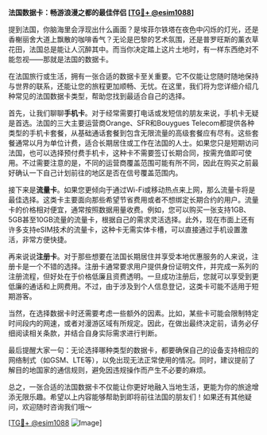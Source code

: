 **法国数据卡：畅游浪漫之都的最佳伴侣 [[TG💪+ @esim1088](https://t.me/s/esim1088)]**

提到法国，你脑海里会浮现出什么画面？是埃菲尔铁塔在夜色中闪烁的灯光，还是香榭丽舍大道上飘散的咖啡香气？无论是巴黎的艺术氛围，还是普罗旺斯的薰衣草花田，法国总是能让人沉醉其中。而当你决定踏上这片土地时，有一样东西绝对不能忽视——那就是法国的数据卡。

在法国旅行或生活，拥有一张合适的数据卡至关重要。它不仅能让您随时随地保持与世界的联系，还能让您的旅程更加顺畅、无忧。在这里，我们将为您详细介绍几种常见的法国数据卡类型，帮助您找到最适合自己的选择。

首先，让我们聊聊**手机卡**。对于经常需要打电话或发短信的朋友来说，手机卡无疑是首选。法国的三大主要运营商Orange、SFR和Bouygues Telecom都提供各种类型的手机卡套餐，从基础通话套餐到包含无限流量的高级套餐应有尽有。这些套餐通常以月为单位计费，适合长期居住或工作在法国的人士。如果您只是短期访问法国，也可以选择预付费手机卡，这种卡不需要签订长期合同，按需充值即可使用。不过需要注意的是，不同的运营商覆盖范围可能有所不同，因此在购买之前最好确认一下自己计划前往的地区是否在信号覆盖范围内。

接下来是**流量卡**。如果您更倾向于通过Wi-Fi或移动热点来上网，那么流量卡将是最佳选择。这类卡主要面向那些希望节省费用或者不想绑定长期合约的用户。流量卡的价格相对便宜，通常按照数据用量收费。例如，您可以购买一张支持1GB、5GB甚至10GB流量的流量卡，根据自己的需求灵活选择。此外，现在市面上还有许多支持eSIM技术的流量卡，这种卡无需实体卡槽，可以直接通过手机设置激活，非常方便快捷。

再来说说**注册卡**。对于那些想要在法国长期居住并享受本地优惠服务的人来说，注册卡是一个不错的选择。注册卡通常要求用户提供身份证明文件，并完成一系列的注册流程，但好处在于价格低廉且资费透明。一旦成功注册后，您就可以享受到更低廉的通话和上网费用。不过，由于涉及到个人信息登记，这类卡可能不适用于短期游客。

当然，在选择数据卡时还需要考虑一些额外的因素。比如，某些卡可能会限制特定时间段内的网速，或者对漫游区域有所规定。因此，在做出最终决定前，请务必仔细阅读相关条款，并结合自身实际需求进行判断。

最后提醒大家一句：无论选择哪种类型的数据卡，都要确保自己的设备支持相应的网络制式（如GSM、LTE等），以免出现无法正常使用的情况。同时，建议提前了解目的地国家的通信规则，避免因违规操作而产生不必要的麻烦。

总之，一张合适的法国数据卡不仅能让你更好地融入当地生活，更能为你的旅途增添无限乐趣。希望以上内容能够帮助到即将前往法国的朋友们！如果还有其他疑问，欢迎随时咨询我们哦～ 

[[TG💪+ @esim1088](https://t.me/s/esim1088) ![Image](https://i.postimg.cc/4NQfJmqS/Snipaste-2025-05-13-00-14-12.png)]